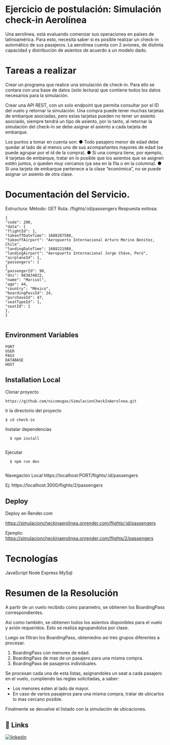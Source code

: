 
# Ejercicio de postulación: Simulación check-in Aerolínea

Una aerolínea, está evaluando comenzar sus operaciones en países de latinoamérica. Para esto, necesita
saber si es posible realizar un check-in automático de sus pasajeros. La aerolínea cuenta con 2 aviones, de distinta capacidad y distribución de asientos de acuerdo a un modelo dado. 


# Tareas a realizar

Crear un programa que realice una simulación de check-in. Para ello se contara con una base de datos (solo lectura) que contiene todos los datos necesarios para la simulación.

Crear una API REST, con un solo endpoint que permita
consultar por el ID del vuelo y retornar la simulación. Una compra puede tener muchas tarjetas
de embarque asociadas, pero estas tarjetas pueden no tener un asiento asociado, siempre tendrá un tipo de asiento, por lo tanto, al retornar la simulación del check-in se debe asignar el asiento a cada tarjeta de embarque.

Los puntos a tomar en cuenta son:
● Todo pasajero menor de edad debe quedar al lado de al menos uno de sus acompañantes mayores de edad (se
puede agrupar por el id de la compra).
● Si una compra tiene, por ejemplo, 4 tarjetas de embarque, tratar en lo posible que los asientos que se asignen estén juntos, o queden muy cercanos (ya sea en la fila o en la columna).
● Si una tarjeta de embarque pertenece a la clase “económica”, no se puede asignar un asiento de otra clase.


# Documentación del Servicio.

Estructura:
Método: GET
Ruta: /flights/:id/passengers
Respuesta exitosa:

  
```
{
"code": 200,
"data": {
"flightId": 1,
"takeoffDateTime": 1688207580,
"takeoffAirport": "Aeropuerto Internacional Arturo Merino Benitez, Chile",
"landingDateTime": 1688221980,
"landingAirport": "Aeropuerto Internacional Jorge Cháve, Perú",
"airplaneId": 1,
"passengers": [
{
"passengerId": 90,
"dni": 983834822,
"name": "Marisol",
"age": 44,
"country": "México",
"boardingPassId": 24,
"purchaseId": 47,
"seatTypeId": 1,
"seatId": 1
},
}
  
```



## Environment Variables
```
PORT
USER
PASS
DATABASE
HOST

```


## Installation Local

Clonar proyecto
```
https://github.com/nicomugas/SimulacionCheckInAerolnea.git
```

Ir la directorio del proyecto
```
$ cd check-in
```
Instalar dependencias

```
  $ npm install 
  
```
Ejecutar

```
  $ npm run dev
  
```
Navegación Local
https://localhost:PORT/flights/:id/passengers

Ej: https://localhost:3000/flights/2/passengers

## Deploy

Deploy en Render.com

https://simulacioncheckinaerolinea.onrender.com/flights/:id/passengers

Ejemplo:
https://simulacioncheckinaerolinea.onrender.com/flights/2/passengers


# Tecnologías 

JavaScript
Node
Express
MySql


# Resumen de la Resolución 

A partir de un vuelo recibido como parametro, se obtienen los BoardingPass correspondientes. 

Así como también, se obtienen todos los asientos disponibles para el vuelo y avión requeridos. Esto se realiza agrupandolos por clase. 

Luego se filtran los BoardingPass, obteniedno asi tres grupos diferentes a procesar. 

1. BoardingPass con menores de edad.
2. BoardingPass de mas de un pasajero para una misma compra.
3. BoardingPass de pasajeros individuales. 

Se procesan cada una de esta listas, asignandoles un seat a cada pasajero en el vuelo, cumpliendo las reglas solicitadas, a saber:

- Los menores esten al lado de mayor. 
- En caso de varios pasajeros para una misma compra, tratar de ubicarlos lo mas cercano posible. 

Finalmente se devuelve el listado con la simulación de ubicaciones. 


## 🔗 Links

[![linkedin](https://img.shields.io/badge/linkedin-0A66C2?style=for-the-badge&logo=linkedin&logoColor=white)](https://www.linkedin.com/in/nico-mugas-ok)




